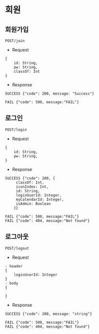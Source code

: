 회원
=
회원가입
-
```
POST/join
```
- Request
```
{
    id: String,
    pw: String,
    classOf: Int
}
```
- Response
```
SUCCESS {"code": 200, message: "Success"}
```
```
FAIL {"code": 500, message:"FAIL"}

```
로그인
-
```
POST/login
```
 - Request
```
{
    id: String,
    pw: String,
}
```
- Response
```
SUCCESS {"code": 200, {
     classOf: Int,
     iconIndex: Int,
     id: String,
     loginUserId: Integer,
     myCalendarId: Integer,
     isAdmin: Boolean
    }}
```
```
FAIL {"code": 500, message:"FAIL"}
FAIL {"code": 404, message:"Not found"}
```
로그아웃
-
```
POST/logout
```
 - Request
```
- header
{
    loginUserId: Integer
}
- body
{
   
}
```
- Response
```
SUCCESS {"code": 200, message: "string"}
```
```
FAIL {"code": 500, message:"FAIL"}
FAIL {"code": 404, message:"Not found"}
```